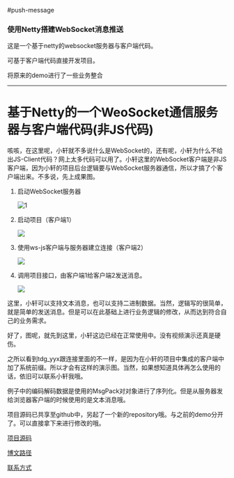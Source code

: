 #push-message

### 使用Netty搭建WebSocket消息推送

这是一个基于netty的websocket服务器与客户端代码。

可基于客户端代码直接开发项目。

将原来的demo进行了一些业务整合



---

# 基于Netty的一个WeoSocket通信服务器与客户端代码(非JS代码)

咳咳，在这里呢，小轩就不多说什么是WebSocket的，还有呢，小轩为什么不给出JS-Client代码？网上太多代码可以用了。小轩这里的WebSocket客户端是非JS客户端，因为小轩的项目后台逻辑要与WebSocket服务器通信，所以才搞了个客户端出来。不多说，先上成果图。

1. 启动WebSocket服务器

   ![1](https://static.oschina.net/uploads/img/201805/21194813_5GmN.png)

2. 启动项目（客户端1）

   ![](https://static.oschina.net/uploads/img/201805/21195702_unup.png)

3. 使用ws-js客户端与服务器建立连接（客户端2）

   ![](https://static.oschina.net/uploads/img/201805/21200201_npv3.png)

4. 调用项目接口，由客户端1给客户端2发送消息。

   ![](https://static.oschina.net/uploads/img/201805/21200339_tdoq.png)

这里，小轩可以支持文本消息，也可以支持二进制数据。当然，逻辑写的很简单，就是简单的发送消息。但是可以在此基础上进行业务逻辑的修改，从而达到符合自己的业务需求。

好了，图呢，就先到这里，小轩这边已经在正常使用中。没有视频演示还真是硬伤。

之所以看到tdg_yyx跟连接里面的不一样，是因为在小轩的项目中集成的客户端中加了系统前缀。所以才会有这样的演示图。当然，如果想知道具体再怎么使用的话，依旧可以联系小轩我哦。



例子中的编码解码数据是使用的MsgPack对对象进行了序列化。但是从服务器发给浏览器客户端的时候使用的是文本消息哦。



项目源码已共享至github中，另起了一个新的repository哦。与之前的demo分开了。可以直接拿下来进行修改的哦。

[项目源码](https://github.com/marquisXuan/xpush)

[博文路径](https://my.oschina.net/yzwjyw/blog/1816270)

[联系方式](tdg_yyx@foxmail.com)

